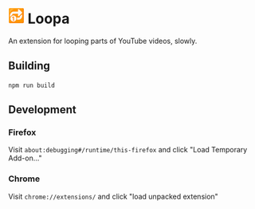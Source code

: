 # ![](/icon.png) Loopa

An extension for looping parts of YouTube videos, slowly.



## Building

```
npm run build
```

## Development

### Firefox

Visit `about:debugging#/runtime/this-firefox` and click "Load Temporary Add-on..."

### Chrome

Visit `chrome://extensions/` and click "load unpacked extension"

